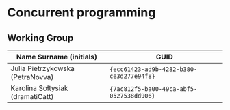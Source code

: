 # Concurrent programming

## Working Group

| Name Surname (initials)             | GUID                                     |
| ------------------------------------| ---------------------------------------- |
| Julia Pietrzykowska (PetraNovva)     | `{ecc61423-ad9b-4282-b380-ce3d277e94f8}` |
| Karolina Sołtysiak  (dramatiCatt)   | `{7ac812f5-ba00-49ca-abf5-0527538dd906}` |
